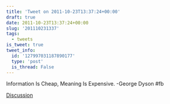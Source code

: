 ```yaml
---
title: 'Tweet on 2011-10-23T13:37:24+00:00'
draft: true
date: 2011-10-23T13:37:24+00:00
slug: '201110231337'
tags:
  - tweets
is_tweet: true
tweet_info:
  id: '127997031187890177'
  type: 'post'
  is_thread: False
---
```




Information Is Cheap, Meaning Is Expensive. -George Dyson #fb

[Discussion](https://x.com/sytelus/status/127997031187890177)
